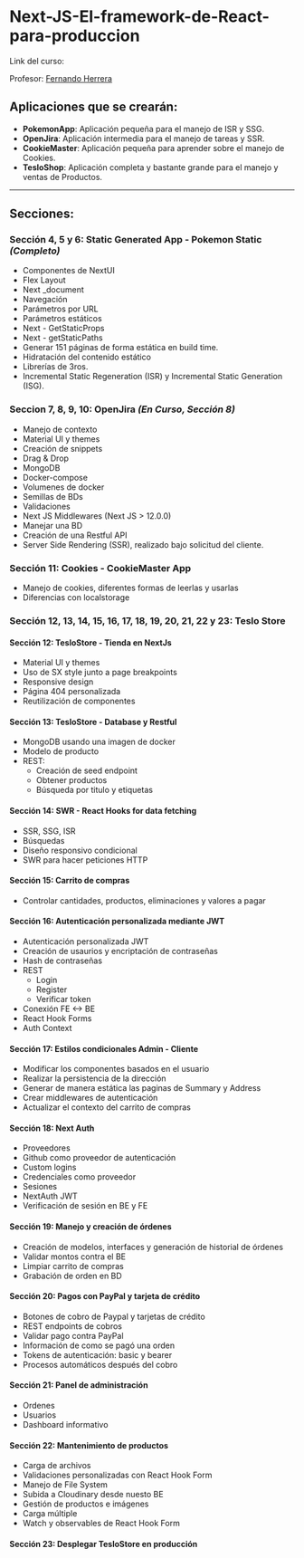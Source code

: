 # Next-JS-El-framework-de-React-para-produccion

Link del curso:

Profesor: [Fernando Herrera](https://fernando-herrera.com/#/)

## Aplicaciones que se crearán:

- **PokemonApp**: Aplicación pequeña para el manejo de ISR y SSG.
- **OpenJira**: Aplicación intermedia para el manejo de tareas y SSR.
- **CookieMaster**: Aplicación pequeña para aprender sobre el manejo de Cookies.
- **TesloShop**: Aplicación completa y bastante grande para el manejo y ventas de Productos.

---

## Secciones:

### Sección 4, 5 y 6: Static Generated App - Pokemon Static _(Completo)_

- Componentes de NextUI
- Flex Layout
- Next \_document
- Navegación
- Parámetros por URL
- Parámetros estáticos
- Next - GetStaticProps
- Next - getStaticPaths
- Generar 151 páginas de forma estática en build time.
- Hidratación del contenido estático
- Librerías de 3ros.
- Incremental Static Regeneration (ISR) y Incremental Static Generation (ISG).

### Seccion 7, 8, 9, 10: OpenJira _(En Curso, Sección 8)_

- Manejo de contexto
- Material UI y themes
- Creación de snippets
- Drag & Drop
- MongoDB
- Docker-compose
- Volumenes de docker
- Semillas de BDs
- Validaciones
- Next JS Middlewares (Next JS > 12.0.0)
- Manejar una BD
- Creación de una Restful API
- Server Side Rendering (SSR), realizado bajo solicitud del cliente.

### Sección 11: Cookies - CookieMaster App

- Manejo de cookies, diferentes formas de leerlas y usarlas
- Diferencias con localstorage

### Sección 12, 13, 14, 15, 16, 17, 18, 19, 20, 21, 22 y 23: Teslo Store

#### Sección 12: TesloStore - Tienda en NextJs

- Material UI y themes
- Uso de SX style junto a page breakpoints
- Responsive design
- Página 404 personalizada
- Reutilización de componentes

#### Sección 13: TesloStore - Database y Restful

- MongoDB usando una imagen de docker
- Modelo de producto
- REST:
  - Creación de seed endpoint
  - Obtener productos
  - Búsqueda por titulo y etiquetas

#### Sección 14: SWR - React Hooks for data fetching

- SSR, SSG, ISR
- Búsquedas
- Diseño responsivo condicional
- SWR para hacer peticiones HTTP

#### Sección 15: Carrito de compras

- Controlar cantidades, productos, eliminaciones y valores a pagar

#### Sección 16: Autenticación personalizada mediante JWT

- Autenticación personalizada JWT
- Creación de usaurios y encriptación de contraseñas
- Hash de contraseñas
- REST
  - Login
  - Register
  - Verificar token
- Conexión FE <-> BE
- React Hook Forms
- Auth Context

#### Sección 17: Estilos condicionales Admin - Cliente

- Modificar los componentes basados en el usuario
- Realizar la persistencia de la dirección
- Generar de manera estática las paginas de Summary y Address
- Crear middlewares de autenticación
- Actualizar el contexto del carrito de compras

#### Sección 18: Next Auth

- Proveedores
- Github como proveedor de autenticación
- Custom logins
- Credenciales como proveedor
- Sesiones
- NextAuth JWT
- Verificación de sesión en BE y FE

#### Sección 19: Manejo y creación de órdenes

- Creación de modelos, interfaces y generación de historial de órdenes
- Validar montos contra el BE
- Limpiar carrito de compras
- Grabación de orden en BD

#### Sección 20: Pagos con PayPal y tarjeta de crédito

- Botones de cobro de Paypal y tarjetas de crédito
- REST endpoints de cobros
- Validar pago contra PayPal
- Información de como se pagó una orden
- Tokens de autenticación: basic y bearer
- Procesos automáticos después del cobro

#### Sección 21: Panel de administración

- Ordenes
- Usuarios
- Dashboard informativo

#### Sección 22: Mantenimiento de productos

- Carga de archivos
- Validaciones personalizadas con React Hook Form
- Manejo de File System
- Subida a Cloudinary desde nuesto BE
- Gestión de productos e imágenes
- Carga múltiple
- Watch y observables de React Hook Form

#### Sección 23: Desplegar TesloStore en producción
